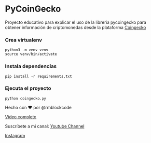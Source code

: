 # PyCoinGecko

Proyecto educativo para explicar el uso de la librería pycoingecko para obtener información de criptomonedas desde la plataforma [Coingecko](https://www.coingecko.com/en/api/documentation)

### Crea virtualenv

    python3 -m venv venv
    source venv/bin/activate

### Instala dependencias

    pip install -r requirements.txt

### Ejecuta el proyecto

    python coingecko.py


Hecho con ❤️ por @rmblockcode

[Video completo](https://youtu.be/me6VMH2kjgo)

Suscríbete a mi canal: [Youtube Channel](https://youtube.com/@rmblockcode)

[Instagram](https://www.instagram.com/rmblockcode/)